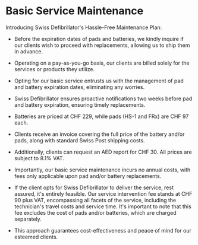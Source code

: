 # Basic Service Maintenance

Introducing Swiss Defibrillator's Hassle-Free Maintenance Plan:

- Before the expiration dates of pads and batteries, we kindly inquire if our clients wish to proceed with replacements, allowing us to ship them in advance.

- Operating on a pay-as-you-go basis, our clients are billed solely for the services or products they utilize.

- Opting for our basic service entrusts us with the management of pad and battery expiration dates, eliminating any worries.

- Swiss Defibrillator ensures proactive notifications two weeks before pad and battery expiration, ensuring timely replacements.

- Batteries are priced at CHF 229, while pads (HS-1 and FRx) are CHF 97 each.

- Clients receive an invoice covering the full price of the battery and/or pads, along with standard Swiss Post shipping costs.

- Additionally, clients can request an AED report for CHF 30. All prices are subject to 8.1% VAT.

- Importantly, our basic service maintenance incurs no annual costs, with fees only applicable upon pad and/or battery replacements.

- If the client opts for Swiss Defibrillator to deliver the service, rest assured, it's entirely feasible. Our service intervention fee stands at CHF 90 plus VAT, encompassing all facets of the service, including the technician's travel costs and service time. It's important to note that this fee excludes the cost of pads and/or batteries, which are charged separately.

- This approach guarantees cost-effectiveness and peace of mind for our esteemed clients.
